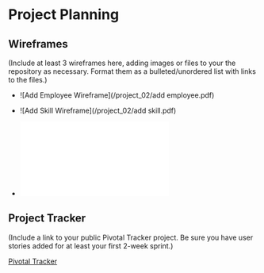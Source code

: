 # Project Planning

## Wireframes

(Include at least 3 wireframes here, adding images or files to your the repository as necessary. Format them as a bulleted/unordered list with links to the files.)


* ![Add Employee Wireframe](/project_02/add employee.pdf)


* ![Add Skill Wireframe](/project_02/add skill.pdf)


* ![Employees Wireframe](/project_02/employees.pdf)



## Project Tracker

(Include a link to your public Pivotal Tracker project. Be sure you have user stories added for at least your first 2-week sprint.)


[Pivotal Tracker](https://www.pivotaltracker.com/n/projects/2127881)

